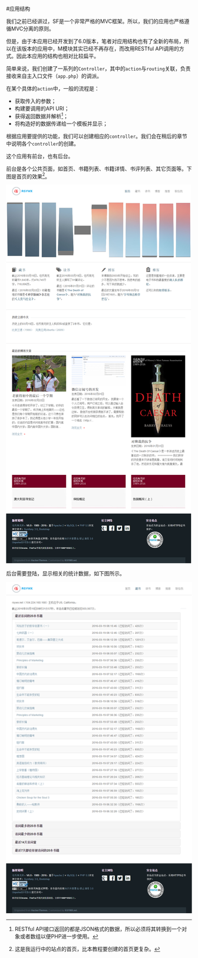 #应用结构

我们之前已经讲过，SF是一个非常严格的MVC框架。所以，我们的应用也严格遵循MVC分离的原则。

但是，由于本应用已经开发到了6.0版本，笔者对应用结构也有了全新的布局，所以在该版本的应用中，M模块其实已经不再存在，而改用RESTful API调用的方式。因此本应用的结构也相对比较扁平。

简单来说，我们创建了一系列的`Controller`，其中的`action`与`routing`关联，负责接收来自主入口文件（`app.php`）的调派。

在某个具体的`action`中，一般的流程是：

* 获取传入的参数；
* 构建要调用的API URI；
* 获得返回数据并解析[^1]；
* 将构造好的数据传递给一个模板并显示；

根据应用要提供的功能，我们可以创建相应的`controller`。我们会在稍后的章节中说明各个`controller`的创建。

这个应用有前台，也有后台。

前台是各个公共页面，如首页、书籍列表、书籍详情、书评列表、其它页面等。下图是首页的效果[^2]。

![](img/5.3-1.png)

后台需要登陆，显示相关的统计数据，如下图所示。

![](img/5.3-2.png)

[^1]: RESTful API接口返回的都是JSON格式的数据，所以必须将其转换到一个对象或者数组以便PHP进一步使用。

[^2]: 这是我运行中的站点的首页，比本教程要创建的首页更复杂。